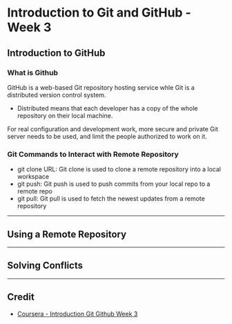 # Introduction to Git and GitHub - Week 3

## Introduction to GitHub

### What is Github

GitHub is a web-based Git repository hosting service whle Git is a distributed version control system.

* Distributed means that each developer has a copy of the whole repository on their local machine.

For real configuration and development work, more secure and private Git server needs to be used, and limit the people authorized to work on it.

### Git Commands to Interact with Remote Repository

* git clone URL: Git clone is used to clone a remote repository into a local workspace
* git push: Git push is used to push commits from your local repo to a remote repo
* git pull: Git pull is used to fetch the newest updates from a remote repository

---

## Using a Remote Repository

---

## Solving Conflicts

---

## Credit

* [Coursera - Introduction Git Github Week 3](https://www.coursera.org/learn/introduction-git-github/home/week/3)
